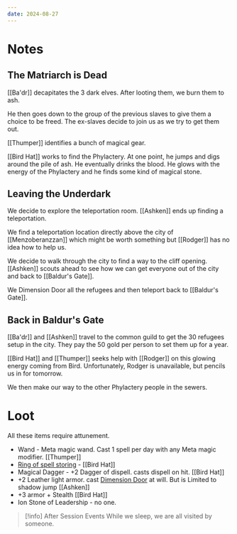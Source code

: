 ```yaml
---
date: 2024-08-27
---
```

# Notes
## The Matriarch is Dead

[[Ba'dr]] decapitates the 3 dark elves. After looting them, we burn them to ash.

He then goes down to the group of the previous slaves to give them a choice to be freed. The ex-slaves decide to join us as we try to get them out.

[[Thumper]] identifies a bunch of magical gear.

[[Bird Hat]] works to find the Phylactery. At one point, he jumps and digs around the pile of ash. He eventually drinks the blood. He glows with the energy of the Phylactery and he finds some kind of magical stone.

## Leaving the Underdark

We decide to explore the teleportation room. [[Ashken]] ends up finding a teleportation.

We find a teleportation location directly above the city of [[Menzoberanzzan]] which might be worth something but [[Rodger]] has no idea how to help us. 

We decide to walk through the city to find a way to the cliff opening. [[Ashken]] scouts ahead to see how we can get everyone out of the city and back to [[Baldur's Gate]].

We Dimension Door all the refugees and then teleport back to [[Baldur's Gate]]. 

## Back in Baldur's Gate

[[Ba'dr]] and [[Ashken]] travel to the common guild to get the 30 refugees setup in the city. They pay the 50 gold per person to set them up for a year.

[[Bird Hat]] and [[Thumper]] seeks help with [[Rodger]] on this glowing energy coming from Bird. Unfortunately, Rodger is unavailable, but pencils us in for tomorrow.

We then make our way to the other Phylactery people in the sewers.
# Loot

All these items require attunement.
* Wand - Meta magic wand. Cast 1 spell per day with any Meta magic modifier. [[Thumper]]
* [Ring of spell storing](https://www.dndbeyond.com/magic-items/4730-ring-of-spell-storing) - [[Bird Hat]]
* Magical Dagger - +2 Dagger of dispell. casts dispell on hit. [[Bird Hat]]
* +2 Leather light armor. cast [Dimension Door](https://www.dndbeyond.com/spells/2068-dimension-door) at will. But is Limited to shadow jump [[Ashken]]
* +3 armor + Stealth [[Bird Hat]]
* Ion Stone of Leadership - no one.

> [!info] After Session Events
> While we sleep, we are all visited by someone.
